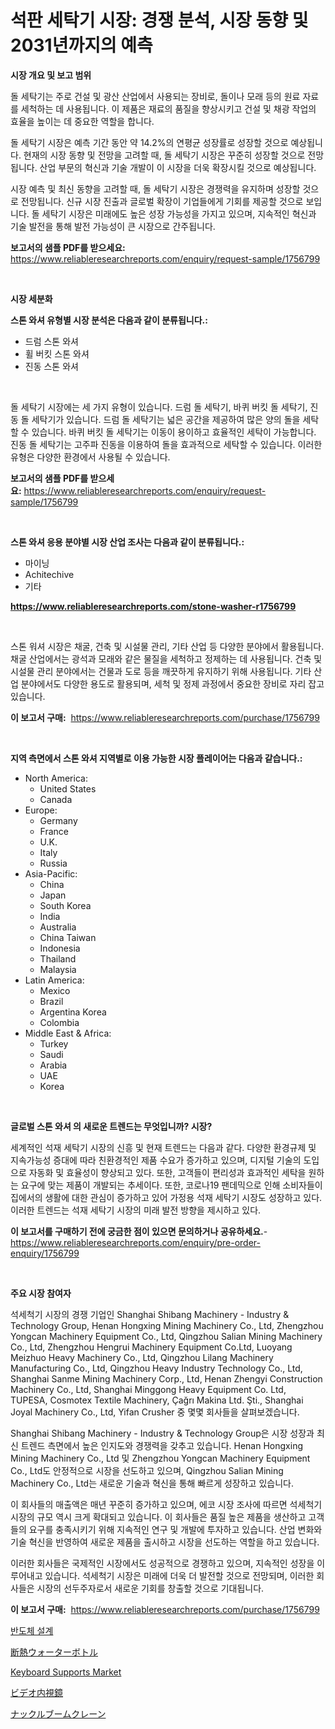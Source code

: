 <p><h1>석판 세탁기 시장: 경쟁 분석, 시장 동향 및 2031년까지의 예측</h1></p><p><strong>시장 개요 및 보고 범위</strong></p>
<p><p>돌 세탁기는 주로 건설 및 광산 산업에서 사용되는 장비로, 돌이나 모래 등의 원료 자료를 세척하는 데 사용됩니다. 이 제품은 재료의 품질을 향상시키고 건설 및 채광 작업의 효율을 높이는 데 중요한 역할을 합니다.</p><p>돌 세탁기 시장은 예측 기간 동안 약 14.2%의 연평균 성장률로 성장할 것으로 예상됩니다. 현재의 시장 동향 및 전망을 고려할 때, 돌 세탁기 시장은 꾸준히 성장할 것으로 전망됩니다. 산업 부문의 혁신과 기술 개발이 이 시장을 더욱 확장시킬 것으로 예상됩니다.</p><p>시장 예측 및 최신 동향을 고려할 때, 돌 세탁기 시장은 경쟁력을 유지하며 성장할 것으로 전망됩니다. 신규 시장 진출과 글로벌 확장이 기업들에게 기회를 제공할 것으로 보입니다. 돌 세탁기 시장은 미래에도 높은 성장 가능성을 가지고 있으며, 지속적인 혁신과 기술 발전을 통해 발전 가능성이 큰 시장으로 간주됩니다.</p></p>
<p><strong>보고서의 샘플 PDF를 받으세요:</strong> <a href="https://www.reliableresearchreports.com/enquiry/request-sample/1756799">https://www.reliableresearchreports.com/enquiry/request-sample/1756799</a></p>
<p>&nbsp;</p>
<p><strong>시장 세분화</strong></p>
<p><strong>스톤 와셔 유형별 시장 분석은 다음과 같이 분류됩니다.:</strong></p>
<p><ul><li>드럼 스톤 와셔</li><li>휠 버킷 스톤 와셔</li><li>진동 스톤 와셔</li></ul></p>
<p>&nbsp;</p>
<p><p>돌 세탁기 시장에는 세 가지 유형이 있습니다. 드럼 돌 세탁기, 바퀴 버킷 돌 세탁기, 진동 돌 세탁기가 있습니다. 드럼 돌 세탁기는 넓은 공간을 제공하여 많은 양의 돌을 세탁할 수 있습니다. 바퀴 버킷 돌 세탁기는 이동이 용이하고 효율적인 세탁이 가능합니다. 진동 돌 세탁기는 고주파 진동을 이용하여 돌을 효과적으로 세탁할 수 있습니다. 이러한 유형은 다양한 환경에서 사용될 수 있습니다.</p></p>
<p><strong>보고서의 샘플 PDF를 받으세요:</strong>&nbsp;<a href="https://www.reliableresearchreports.com/enquiry/request-sample/1756799">https://www.reliableresearchreports.com/enquiry/request-sample/1756799</a></p>
<p>&nbsp;</p>
<p><strong> 스톤 와셔 응용 분야별 시장 산업 조사는 다음과 같이 분류됩니다.:</strong></p>
<p><ul><li>마이닝</li><li>Achitechive</li><li>기타</li></ul></p>
<p><strong><a href="https://www.reliableresearchreports.com/stone-washer-r1756799">https://www.reliableresearchreports.com/stone-washer-r1756799</a></strong></p>
<p>&nbsp;</p>
<p><p>스톤 워셔 시장은 채굴, 건축 및 시설물 관리, 기타 산업 등 다양한 분야에서 활용됩니다. 채굴 산업에서는 광석과 모래와 같은 물질을 세척하고 정제하는 데 사용됩니다. 건축 및 시설물 관리 분야에서는 건물과 도로 등을 깨끗하게 유지하기 위해 사용됩니다. 기타 산업 분야에서도 다양한 용도로 활용되며, 세척 및 정제 과정에서 중요한 장비로 자리 잡고 있습니다.</p></p>
<p><strong>이 보고서 구매:</strong>&nbsp; <a href="https://www.reliableresearchreports.com/purchase/1756799">https://www.reliableresearchreports.com/purchase/1756799</a></p>
<p>&nbsp;</p>
<p><strong>지역 측면에서 스톤 와셔 지역별로 이용 가능한 시장 플레이어는 다음과 같습니다.:</strong></p>
<p><ul>
    <li>
        North America:
        <ul>
            <li>United States</li>
            <li>Canada</li>
        </ul>
    </li>
    <li>
        Europe:
        <ul>
            <li>Germany</li>
            <li>France</li>
            <li>U.K.</li>
            <li>Italy</li>
            <li>Russia</li>
        </ul>
    </li>
    <li>
        Asia-Pacific:
        <ul>
            <li>China</li>
            <li>Japan</li>
            <li>South Korea</li>
            <li>India</li>
            <li>Australia</li>
            <li>China Taiwan</li>
            <li>Indonesia</li>
            <li>Thailand</li>
            <li>Malaysia</li>
        </ul>
    </li>
    <li>
        Latin America:
        <ul>
            <li>Mexico</li>
            <li>Brazil</li>
            <li>Argentina Korea</li>
            <li>Colombia</li>
        </ul>
    </li>
    <li>
        Middle East & Africa:
        <ul>
            <li>Turkey</li>
            <li>Saudi</li>
            <li>Arabia</li>
            <li>UAE</li>
            <li>Korea</li>
        </ul>
    </li>
    </ul></p>
<p>&nbsp;</p>
<p><strong>글로벌 스톤 와셔 의 새로운 트렌드는 무엇입니까? 시장?</strong></p>
<p><p>세계적인 석재 세탁기 시장의 신흥 및 현재 트렌드는 다음과 같다. 다양한 환경규제 및 지속가능성 증대에 따라 친환경적인 제품 수요가 증가하고 있으며, 디지털 기술의 도입으로 자동화 및 효율성이 향상되고 있다. 또한, 고객들이 편리성과 효과적인 세탁을 원하는 요구에 맞는 제품이 개발되는 추세이다. 또한, 코로나19 팬데믹으로 인해 소비자들이 집에서의 생활에 대한 관심이 증가하고 있어 가정용 석재 세탁기 시장도 성장하고 있다. 이러한 트렌드는 석재 세탁기 시장의 미래 발전 방향을 제시하고 있다.</p></p>
<p><strong>이 보고서를 구매하기 전에 궁금한 점이 있으면 문의하거나 공유하세요.</strong>- <a href="https://www.reliableresearchreports.com/enquiry/pre-order-enquiry/1756799">https://www.reliableresearchreports.com/enquiry/pre-order-enquiry/1756799</a></p>
<p>&nbsp;</p>
<p><strong>주요 시장 참여자</strong></p>
<p><p>석세척기 시장의 경쟁 기업인 Shanghai Shibang Machinery - Industry & Technology Group, Henan Hongxing Mining Machinery Co., Ltd, Zhengzhou Yongcan Machinery Equipment Co., Ltd, Qingzhou Salian Mining Machinery Co., Ltd, Zhengzhou Hengrui Machinery Equipment Co.Ltd, Luoyang Meizhuo Heavy Machinery Co., Ltd, Qingzhou Lilang Machinery Manufacturing Co., Ltd, Qingzhou Heavy Industry Technology Co., Ltd, Shanghai Sanme Mining Machinery Corp., Ltd, Henan Zhengyi Construction Machinery Co., Ltd, Shanghai Minggong Heavy Equipment Co. Ltd, TUPESA, Cosmotex Textile Machinery, Çağrı Makina Ltd. Şti., Shanghai Joyal Machinery Co., Ltd, Yifan Crusher 중 몇몇 회사들을 살펴보겠습니다. </p><p>Shanghai Shibang Machinery - Industry & Technology Group은 시장 성장과 최신 트렌드 측면에서 높은 인지도와 경쟁력을 갖추고 있습니다. Henan Hongxing Mining Machinery Co., Ltd 및 Zhengzhou Yongcan Machinery Equipment Co., Ltd도 안정적으로 시장을 선도하고 있으며, Qingzhou Salian Mining Machinery Co., Ltd는 새로운 기술과 혁신을 통해 빠르게 성장하고 있습니다.</p><p>이 회사들의 매출액은 매년 꾸준히 증가하고 있으며, 에코 시장 조사에 따르면 석세척기 시장의 규모 역시 크게 확대되고 있습니다. 이 회사들은 품질 높은 제품을 생산하고 고객들의 요구를 충족시키기 위해 지속적인 연구 및 개발에 투자하고 있습니다. 산업 변화와 기술 혁신을 반영하여 새로운 제품을 출시하고 시장을 선도하는 역할을 하고 있습니다.</p><p>이러한 회사들은 국제적인 시장에서도 성공적으로 경쟁하고 있으며, 지속적인 성장을 이루어내고 있습니다. 석세척기 시장은 미래에 더욱 더 발전할 것으로 전망되며, 이러한 회사들은 시장의 선두주자로서 새로운 기회를 창출할 것으로 기대됩니다.</p></p>
<p><strong>이 보고서 구매:</strong>&nbsp;&nbsp;<a href="https://www.reliableresearchreports.com/purchase/1756799">https://www.reliableresearchreports.com/purchase/1756799</a></p>
<p><p><a href="https://medium.com/@pyscho67867/%EB%B0%98%EB%8F%84%EC%B2%B4-%EB%94%94%EC%9E%90%EC%9D%B8-%EC%8B%9C%EC%9E%A5%EC%9D%80-%EC%8B%9C%EC%9E%A5-%EC%A0%90%EC%9C%A0%EC%9C%A8-%EA%B7%9C%EB%AA%A8-%EB%B0%8F-2031%EB%85%84%EA%B9%8C%EC%A7%80-%EC%98%88%EC%83%81%EB%90%9C-%EC%98%88%EC%B8%A1%EC%97%90-%EC%B4%88%EC%A0%90%EC%9D%84-%EB%A7%9E%EC%B6%94%EA%B3%A0-%EC%9E%88%EC%8A%B5%EB%8B%88%EB%8B%A4-c1f79a7673eb">반도체 설계</a></p><p><a href="https://github.com/KaydenJohns1964/Market-Research-Report-List-1/blob/main/643926327353.md">断熱ウォーターボトル</a></p><p><a href="https://github.com/mancsybtousav/Market-Research-Report-List-2/blob/main/keyboard-supports-market.md">Keyboard Supports Market</a></p><p><a href="https://medium.com/@wadeavis5656202/%E5%8B%95%E7%94%BB%E5%86%85%E8%A6%96%E9%8F%A1%E5%B8%82%E5%A0%B4%E8%AA%BF%E6%9F%BB%E3%83%AC%E3%83%9D%E3%83%BC%E3%83%88-%E3%81%9D%E3%81%AE%E6%AD%B4%E5%8F%B2%E3%81%A82031%E5%B9%B4%E3%81%BE%E3%81%A7%E3%81%AE%E4%BA%88%E6%B8%AC-33d289859215">ビデオ内視鏡</a></p><p><a href="https://medium.com/@lewis15david/%E3%83%8A%E3%83%83%E3%82%AF%E3%83%AB%E3%83%96%E3%83%BC%E3%83%A0%E3%82%AF%E3%83%AC%E3%83%BC%E3%83%B3%E5%B8%82%E5%A0%B4%E3%81%AF%E5%B8%82%E5%A0%B4%E3%82%B7%E3%82%A7%E3%82%A2-%E3%82%B5%E3%82%A4%E3%82%BA-%E3%81%8A%E3%82%88%E3%81%B32031%E5%B9%B4%E3%81%BE%E3%81%A7%E3%81%AE%E4%BA%88%E6%B8%AC%E3%81%AB%E7%84%A6%E7%82%B9%E3%82%92%E5%BD%93%E3%81%A6%E3%81%A6%E3%81%84%E3%81%BE%E3%81%99-834548814f96">ナックルブームクレーン</a></p></p>